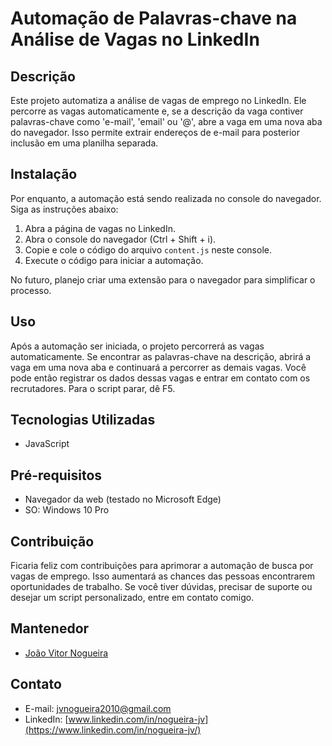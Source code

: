 # Automação de Palavras-chave na Análise de Vagas no LinkedIn

## Descrição
Este projeto automatiza a análise de vagas de emprego no LinkedIn. Ele percorre as vagas automaticamente e, se a descrição da vaga contiver palavras-chave como 'e-mail', 'email' ou '@', abre a vaga em uma nova aba do navegador. Isso permite extrair endereços de e-mail para posterior inclusão em uma planilha separada.

## Instalação
Por enquanto, a automação está sendo realizada no console do navegador. Siga as instruções abaixo:

1. Abra a página de vagas no LinkedIn.
2. Abra o console do navegador (Ctrl + Shift + i).
3. Copie e cole o código do arquivo `content.js` neste console.
4. Execute o código para iniciar a automação.

No futuro, planejo criar uma extensão para o navegador para simplificar o processo.

## Uso
Após a automação ser iniciada, o projeto percorrerá as vagas automaticamente. Se encontrar as palavras-chave na descrição, abrirá a vaga em uma nova aba e continuará a percorrer as demais vagas. Você pode então registrar os dados dessas vagas e entrar em contato com os recrutadores. Para o script parar, dê F5.

## Tecnologias Utilizadas
- JavaScript

## Pré-requisitos
- Navegador da web (testado no Microsoft Edge)
- SO: Windows 10 Pro

## Contribuição
Ficaria feliz com contribuições para aprimorar a automação de busca por vagas de emprego. Isso aumentará as chances das pessoas encontrarem oportunidades de trabalho. Se você tiver dúvidas, precisar de suporte ou desejar um script personalizado, entre em contato comigo.

## Mantenedor
- [João Vitor Nogueira](https://github.com/jv-nogueira)

## Contato
- E-mail: <a href="mailto:jvnogueira2010@gmail.com">jvnogueira2010@gmail.com</a>
- LinkedIn: [www.linkedin.com/in/nogueira-jv](https://www.linkedin.com/in/nogueira-jv/)



